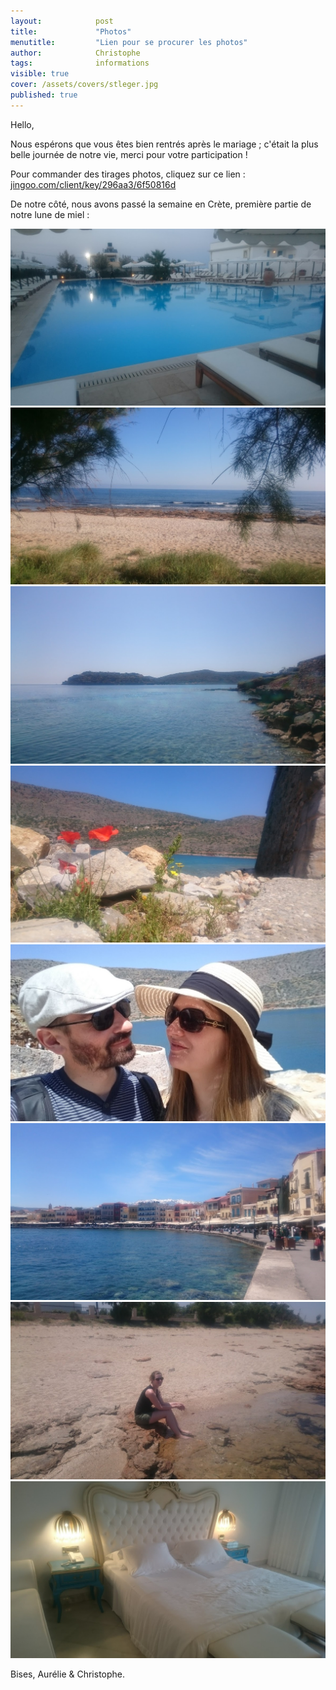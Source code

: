 ```yaml
---
layout:            post
title:             "Photos"
menutitle:         "Lien pour se procurer les photos"
author:            Christophe
tags:              informations
visible: true
cover: /assets/covers/stleger.jpg
published: true
---
```


Hello,

Nous espérons que vous êtes bien rentrés après le mariage ; c'était la plus belle journée de notre vie, merci pour votre participation !

Pour commander des tirages photos, cliquez sur ce lien : [jingoo.com/client/key/296aa3/6f50816d](https://www.jingoo.com/client/key/296aa3/6f50816d/)

De notre côté, nous avons passé la semaine en Crète, première partie de notre lune de miel :

<div class="album">

<img src="/media/img/custom/crete/DSC_0301.JPG">
<img src="/media/img/custom/crete/DSC_0320.JPG">
<img src="/media/img/custom/crete/DSC_0395.JPG">
<img src="/media/img/custom/crete/DSC_0413.JPG">
<img src="/media/img/custom/crete/DSC_0428.JPG">
<img src="/media/img/custom/crete/DSC_0476.JPG">
<img src="/media/img/custom/crete/DSC_0490.JPG">
<img src="/media/img/custom/crete/DSC_0297_1.JPG">

</div>

Bises,
Aurélie & Christophe.
